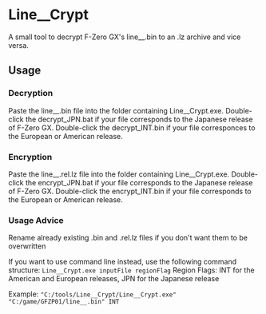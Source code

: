 # Line__Crypt
A small tool to decrypt F-Zero GX's line__.bin to an .lz archive and vice versa.

## Usage
### Decryption
Paste the line__.bin file into the folder containing Line__Crypt.exe. Double-click the decrypt_JPN.bat if your file corresponds to the Japanese release of F-Zero GX. Double-click the decrypt_INT.bin if your file corresponces to the European or American release.

### Encryption
Paste the line__.rel.lz file into the folder containing Line__Crypt.exe. Double-click the encrypt_JPN.bat if your file corresponds to the Japanese release of F-Zero GX. Double-click the encrypt_INT.bin if your file corresponds  to the European or American release.

### Usage Advice
Rename already existing .bin and .rel.lz files if you don't want them to be overwritten

If you want to use command line instead, use the following command structure:
`Line__Crypt.exe inputFile regionFlag`
Region Flags: INT for the American and European releases, JPN for the Japanese release 

Example:
`"C:/tools/Line__Crypt/Line__Crypt.exe" "C:/game/GFZP01/line__.bin" INT`
